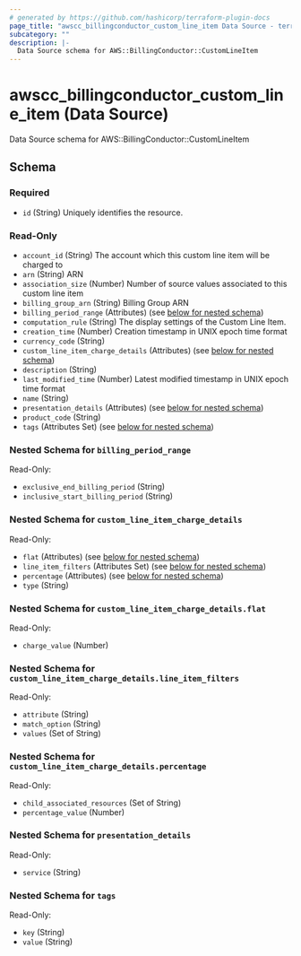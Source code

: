 ```yaml
---
# generated by https://github.com/hashicorp/terraform-plugin-docs
page_title: "awscc_billingconductor_custom_line_item Data Source - terraform-provider-awscc"
subcategory: ""
description: |-
  Data Source schema for AWS::BillingConductor::CustomLineItem
---
```


# awscc_billingconductor_custom_line_item (Data Source)

Data Source schema for AWS::BillingConductor::CustomLineItem



<!-- schema generated by tfplugindocs -->
## Schema

### Required

- `id` (String) Uniquely identifies the resource.

### Read-Only

- `account_id` (String) The account which this custom line item will be charged to
- `arn` (String) ARN
- `association_size` (Number) Number of source values associated to this custom line item
- `billing_group_arn` (String) Billing Group ARN
- `billing_period_range` (Attributes) (see [below for nested schema](#nestedatt--billing_period_range))
- `computation_rule` (String) The display settings of the Custom Line Item.
- `creation_time` (Number) Creation timestamp in UNIX epoch time format
- `currency_code` (String)
- `custom_line_item_charge_details` (Attributes) (see [below for nested schema](#nestedatt--custom_line_item_charge_details))
- `description` (String)
- `last_modified_time` (Number) Latest modified timestamp in UNIX epoch time format
- `name` (String)
- `presentation_details` (Attributes) (see [below for nested schema](#nestedatt--presentation_details))
- `product_code` (String)
- `tags` (Attributes Set) (see [below for nested schema](#nestedatt--tags))

<a id="nestedatt--billing_period_range"></a>
### Nested Schema for `billing_period_range`

Read-Only:

- `exclusive_end_billing_period` (String)
- `inclusive_start_billing_period` (String)


<a id="nestedatt--custom_line_item_charge_details"></a>
### Nested Schema for `custom_line_item_charge_details`

Read-Only:

- `flat` (Attributes) (see [below for nested schema](#nestedatt--custom_line_item_charge_details--flat))
- `line_item_filters` (Attributes Set) (see [below for nested schema](#nestedatt--custom_line_item_charge_details--line_item_filters))
- `percentage` (Attributes) (see [below for nested schema](#nestedatt--custom_line_item_charge_details--percentage))
- `type` (String)

<a id="nestedatt--custom_line_item_charge_details--flat"></a>
### Nested Schema for `custom_line_item_charge_details.flat`

Read-Only:

- `charge_value` (Number)


<a id="nestedatt--custom_line_item_charge_details--line_item_filters"></a>
### Nested Schema for `custom_line_item_charge_details.line_item_filters`

Read-Only:

- `attribute` (String)
- `match_option` (String)
- `values` (Set of String)


<a id="nestedatt--custom_line_item_charge_details--percentage"></a>
### Nested Schema for `custom_line_item_charge_details.percentage`

Read-Only:

- `child_associated_resources` (Set of String)
- `percentage_value` (Number)



<a id="nestedatt--presentation_details"></a>
### Nested Schema for `presentation_details`

Read-Only:

- `service` (String)


<a id="nestedatt--tags"></a>
### Nested Schema for `tags`

Read-Only:

- `key` (String)
- `value` (String)
